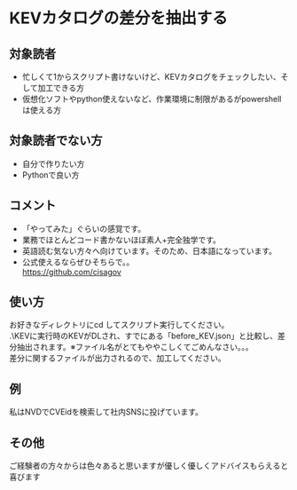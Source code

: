# KEVカタログの差分を抽出する
## 対象読者
- 忙しくて1からスクリプト書けないけど、KEVカタログをチェックしたい、そして加工できる方
- 仮想化ソフトやpython使えないなど、作業環境に制限があるがpowershellは使える方
## 対象読者でない方
- 自分で作りたい方
- Pythonで良い方
## コメント
- 「やってみた」ぐらいの感覚です。
- 業務でほとんどコード書かないほぼ素人+完全独学です。
- 英語読む気ない方々へ向けています。そのため、日本語になっています。
- 公式使えるならぜひそちらで。。<br>
https://github.com/cisagov
## 使い方
お好きなディレクトリにcd してスクリプト実行してください。<br>
.\KEVに実行時のKEVがDLされ、すでにある「before_KEV.json」と比較し、差分抽出されます。※ファイル名がとてもややこしくてごめんなさい。。。<br>
差分に関するファイルが出力されるので、加工してください。<br>
## 例
私はNVDでCVEidを検索して社内SNSに投げています。
## その他
ご経験者の方々からは色々あると思いますが優しく優しくアドバイスもらえると喜びます
